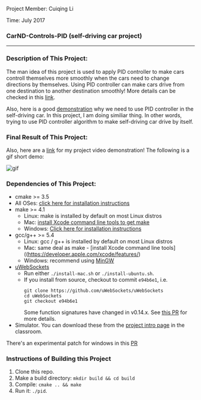 Project Member: Cuiqing Li

Time: July 2017

### CarND-Controls-PID (self-driving car project)
---
### Description of This Project:
The man idea of this project is used to apply PID controller to make cars controll themselves more smoothly when the cars need to change directions by themselves. Using PID controller can make cars drive from one destination to another destination smoothly! More details can be checked in this [link](http://students.iitk.ac.in/roboclub/lectures/PID.pdf).

Also, here is a good [demonstration](https://www.reddit.com/r/robotics/comments/3eb7ca/controlling_self_driving_cars_pid_explained/) why we need to use PID controller in the self-driving car. In this project, I am doing similiar thing. In other words, trying to use PID controller algorithm to make self-driving car drive by itself. 

### Final Result of This Project:

Also, here are a [link](https://youtu.be/kGRh7KBvvYU) for my project video demonstration! The following is a gif short demo:

![gif](pid.gif)

### Dependencies of This Project:

* cmake >= 3.5
 * All OSes: [click here for installation instructions](https://cmake.org/install/)
* make >= 4.1
  * Linux: make is installed by default on most Linux distros
  * Mac: [install Xcode command line tools to get make](https://developer.apple.com/xcode/features/)
  * Windows: [Click here for installation instructions](http://gnuwin32.sourceforge.net/packages/make.htm)
* gcc/g++ >= 5.4
  * Linux: gcc / g++ is installed by default on most Linux distros
  * Mac: same deal as make - [install Xcode command line tools]((https://developer.apple.com/xcode/features/)
  * Windows: recommend using [MinGW](http://www.mingw.org/)
* [uWebSockets](https://github.com/uWebSockets/uWebSockets)
  * Run either `./install-mac.sh` or `./install-ubuntu.sh`.
  * If you install from source, checkout to commit `e94b6e1`, i.e.
    ```
    git clone https://github.com/uWebSockets/uWebSockets 
    cd uWebSockets
    git checkout e94b6e1
    ```
    Some function signatures have changed in v0.14.x. See [this PR](https://github.com/udacity/CarND-MPC-Project/pull/3) for more details.
* Simulator. You can download these from the [project intro page](https://github.com/udacity/self-driving-car-sim/releases) in the classroom.

There's an experimental patch for windows in this [PR](https://github.com/udacity/CarND-PID-Control-Project/pull/3)

### Instructions of Building this Project

1. Clone this repo.
2. Make a build directory: `mkdir build && cd build`
3. Compile: `cmake .. && make`
4. Run it: `./pid`. 


